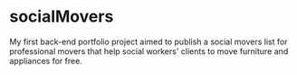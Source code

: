 # socialMovers

My first back-end portfolio project aimed to publish a social movers list for professional movers that help social workers' clients to move furniture and appliances for free.
